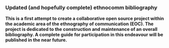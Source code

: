 <!DOCTYPE html>
<html>

   <head>
      <h3>Updated (and hopefully complete) ethnocomm bibliography</h3>
      <p><b>This is a first attempt to create a collaborative open source project within the academic area of the ethnography of communication (EOC). The       project is dedicated to the construction and maintenance of an overall bibliography. A complete guide for participation in this endeavour will be published in the near future.</b></p>
   </head>
	
